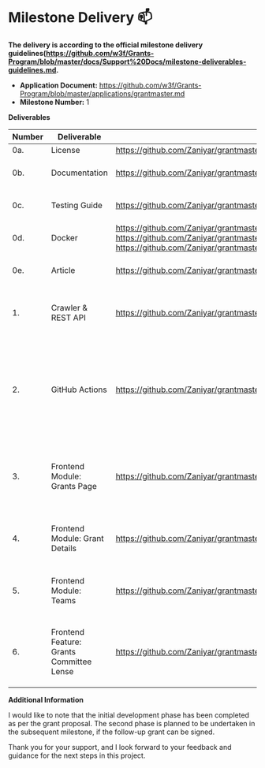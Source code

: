 # Milestone Delivery :mailbox:

**The delivery is according to the official milestone delivery guidelines(https://github.com/w3f/Grants-Program/blob/master/docs/Support%20Docs/milestone-deliverables-guidelines.md.**  

* **Application Document:** https://github.com/w3f/Grants-Program/blob/master/applications/grantmaster.md
* **Milestone Number:** 1

**Deliverables**

| Number | Deliverable | Link | Notes |
| ------------- | ------------- | ------------- |------------- |
| 0a. | License | https://github.com/Zaniyar/grantmaster/blob/master/LICENSE | Apache 2.0 |
| 0b. | Documentation | https://github.com/Zaniyar/grantmaster/blob/master/README.md | Inline documentation and basic tutorial provided. |
| 0c. | Testing Guide | https://github.com/Zaniyar/grantmaster/blob/master/README.md | Test instructions for crawler and frontend logic. |
| 0d. | Docker | https://github.com/Zaniyar/grantmaster/blob/master/docker-compose.yml, https://github.com/Zaniyar/grantmaster/blob/master/Dockerfile-api, https://github.com/Zaniyar/grantmaster/blob/master/Dockerfile-frontend  | Dockerfiles and docker compose files |
| 0e. | Article | https://github.com/Zaniyar/grantmaster/blob/master/README.md  | Inline documentation and basic tutorial provided. |
| 1. | Crawler & REST API | https://github.com/Zaniyar/grantmaster/blob/master/ | Configurable crawler and REST API developed for Grants-Program GitHub repository interaction. |
| 2. | GitHub Actions | https://github.com/Zaniyar/grantmaster/blob/master/packages/github-actions/README.md | GitHub Action implemented to trigger updates for new comments, pull requests, and PR reviews on GitHub. See the dedicated README for instructions on how to use it. |
| 3. | Frontend Module: Grants Page | https://github.com/Zaniyar/grantmaster/blob/master/packages/frontend/src/components/PullRequestSummaryList.tsx | Grants Page developed with search, filtering, sorting, and customization features. Displays all grants. |
| 4. | Frontend Module: Grant Details | https://github.com/Zaniyar/grantmaster/blob/master/packages/frontend/src/components/PullRequestDetail.tsx | Grant Details module created with structured information display for specific grants. |
| 5. | Frontend Module: Teams | https://github.com/Zaniyar/grantmaster/blob/master/packages/frontend/src/components/TeamsPage.tsx | Teams module developed for concise and searchable display of grant-involved teams. |
| 6. | Frontend Feature: Grants Committee Lense | https://github.com/Zaniyar/grantmaster/blob/master/packages/frontend/src/components/PullRequestSummaryList.tsx | Feature added for grants committee members to prioritize grant application reviews (see `isReviewerLenseActive` option). |

**Additional Information**

I would like to note that the initial development phase has been completed as per the grant proposal. The second phase is planned to be undertaken in the subsequent milestone, if the follow-up grant can be signed.

Thank you for your support, and I look forward to your feedback and guidance for the next steps in this project.
